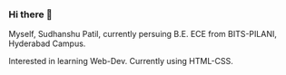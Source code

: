 ### Hi there 👋
Myself, Sudhanshu Patil, currently persuing B.E. ECE from BITS-PILANI, Hyderabad Campus.<p>
Interested in learning Web-Dev.
Currently using HTML-CSS.
<!--
**Sudhanshu-Patil/Sudhanshu-Patil** is a ✨ _special_ ✨ repository because its `README.md` (this file) appears on your GitHub profile.

Here are some ideas to get you started:

- 🔭 I’m currently working on ...
- 🌱 I’m currently learning ...
- 👯 I’m looking to collaborate on ...
- 🤔 I’m looking for help with ...
- 💬 Ask me about ...
- 📫 How to reach me: ...
- 😄 Pronouns: ...
- ⚡ Fun fact: ...
-->
